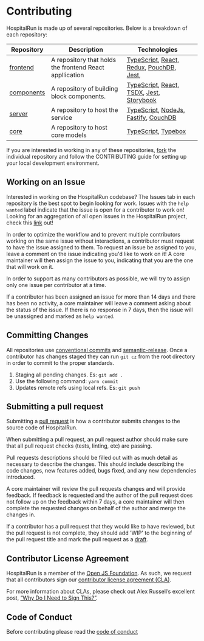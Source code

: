 # Contributing

HospitalRun is made up of several repositories. Below is a breakdown of each repository: 

| Repository                                                                                          | Description                                             | Technologies                                                                                                                                                                                  |   |
|-----------------------------------------------------------------------------------------------------|---------------------------------------------------------|-----------------------------------------------------------------------------------------------------------------------------------------------------------------------------------------------|---|
| [frontend](https://github.com/HospitalRun/hospitalrun-frontend/blob/master/.github/CONTRIBUTING.md) | A repository that holds the frontend React appllication | [TypeScript](https://www.typescriptlang.org/), [React](https://reactjs.org/), [Redux](https://react-redux.js.org/), [PouchDB](https://pouchdb.com/), [Jest](https://jestjs.io/),              |   |
| [components](https://github.com/HospitalRun/components/blob/master/.github/CONTRIBUTING.md)         | A repository of building block components.              | [TypeScript](https://www.typescriptlang.org/), [React](https://reactjs.org/), [TSDX](https://github.com/jaredpalmer/tsdx), [Jest](https://jestjs.io/), [Storybook](https://storybook.js.org/) |   |
| [server](https://github.com/HospitalRun/hospitalrun-server/blob/master/.github/CONTRIBUTING.md)     | A repository to host the service                        | [TypeScript](https://www.typescriptlang.org/), [NodeJs](https://nodejs.org/en/), [Fastify](https://www.fastify.io/), [CouchDB](https://couchdb.apache.org/)                                   |   |
| [core](https://github.com/HospitalRun/hospitalrun-core/blob/master/.github/CONTRIBUTING.md)         | A repository to host core models                        | [TypeScript](https://www.typescriptlang.org/), [Typebox](https://github.com/sinclairzx81/typebox)                                                                                             |   |typebox)                                                                                             |   |

If you are interested in working in any of these repositories, [fork](https://help.github.com/en/github/getting-started-with-github/fork-a-repo) the individual repository and follow the CONTRIBUTING guide for setting up your local development environment.

## Working on an Issue

Interested in working on the HospitalRun codebase? The Issues tab in each repository is the best spot to begin looking for work. Issues with the `help wanted` label indicate that the issue is open for a contributor to work on! Looking for an aggregation of all open issues in the HospitalRun project, check this [link](https://hospitalrun.github.io/ubersicht/?showOpen=true&showClosed=false&showCommented=true&showUncommented=true&showIssues=true&showPullRequests=true&last24Hours=false&repos=null&labels=null&milestones=null&usernames=null#hospitalrun) out!

In order to optimize the workflow and to prevent multiple contributors working on the same issue without interactions, a contributor must request to have the issue assigned to them. To request an issue be assigned to you, leave a comment on the issue indicating you'd like to work on it! A core maintainer will then assign the issue to you, indicating that you are the one that will work on it.

In order to support as many contributors as possible, we will try to assign only one issue per contributor at a time.

If a contributor has been assigned an issue for more than 14 days and there has been no activity, a core maintainer will leave a comment asking about the status of the issue. If there is no response in 7 days, then the issue will be unassigned and marked as `help wanted`.

## Committing Changes

All repositories use [conventional commits](https://github.com/Landish/cz-gitmoji) and [semantic-release](https://github.com/momocow/semantic-release-gitmoji). Once a contributor has changes staged they can run `git cz` from the root directory in order to commit to the proper standards.

1. Staging all pending changes. Es: `git add .`
2. Use the following command: `yarn commit`
3. Updates remote refs using local refs. Es: `git push`

## Submitting a pull request

Submitting a [pull request](https://help.github.com/en/github/collaborating-with-issues-and-pull-requests/creating-a-pull-request) is how a contributor submits changes to the source code of HospitalRun.

When submitting a pull request, an pull request author should make sure that all pull request checks (tests, linting, etc) are passing.

Pull requests descriptions should be filled out with as much detail as necessary to describe the changes. This should include describing the code changes, new features added, bugs fixed, and any new dependencies introduced.  

A core maintainer will review the pull requests changes and will provide feedback. If feedback is requested and the author of the pull request does not follow up on the feedback within 7 days, a core maintainer will then complete the requested changes on behalf of the author and merge the changes in.

If a contributor has a pull request that they would like to have reviewed, but the pull request is not complete, they should add 'WIP' to the beginning of the pull request title and mark the pull request as a [draft](https://help.github.com/en/github/collaborating-with-issues-and-pull-requests/about-pull-requests#draft-pull-requests).

## Contributor License Agreement

HospitalRun is a member of the [Open JS Foundation](https://openjsf.org/).
As such, we request that all contributors sign our
[contributor license agreement (CLA)](https://openjsf.org/about/the-openjs-foundation-cla/).

For more information about CLAs, please check out Alex Russell’s excellent post,
[“Why Do I Need to Sign This?”](https://infrequently.org/2008/06/why-do-i-need-to-sign-this/).

## Code of Conduct

Before contributing please read the [code of conduct](https://github.com/HospitalRun/hospitalrun/blob/master/.github/CODE_OF_CONDUCT.md)

